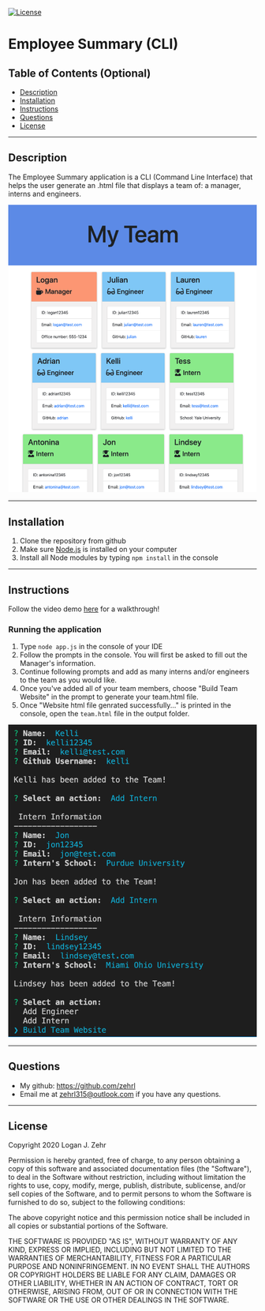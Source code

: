 
[![License](https://img.shields.io/badge/License-MIT-blue.svg)](https://opensource.org/licenses/MIT)

# Employee Summary (CLI)

## Table of Contents (Optional)
* [Description](#Description)
* [Installation](#Installation)
* [Instructions](#Instructions)
* [Questions](#Questions)
* [License](#License)

---

## Description

The Employee Summary application is a CLI (Command Line Interface) that helps the user generate an .html file that displays a team of: a manager, interns and engineers.

![my team example](./images/myTeamExample.png)

---

## Installation

1. Clone the repository from github
1. Make sure [Node.js](https://nodejs.org/en/) is installed on your computer
1. Install all Node modules by typing `npm install` in the console

---

## Instructions
Follow the video demo [here](https://drive.google.com/file/d/10NzRe6NUy-638XKx3B6cWcqqpe8lpIPl/view) for a walkthrough!

### Running the application
1. Type `node app.js` in the console of your IDE
2. Follow the prompts in the console. You will first be asked to fill out the Manager's information.
3. Continue following prompts and add as many interns and/or engineers to the team as you would like.
4. Once you've added all of your team members, choose "Build Team Website" in the prompt to generate your team.html file.
5. Once "Website html file genrated successfully..." is printed in the console, open the `team.html` file in the output folder.

![console example](./images/consoleExample.png)

---

## Questions

* My github: https://github.com/zehrl
* Email me at zehrl315@outlook.com if you have any questions.

---

## License

Copyright 2020 Logan J. Zehr

Permission is hereby granted, free of charge, to any person obtaining a copy of this software and associated documentation files (the "Software"), to deal in the Software without restriction, including without limitation the rights to use, copy, modify, merge, publish, distribute, sublicense, and/or sell copies of the Software, and to permit persons to whom the Software is furnished to do so, subject to the following conditions:

The above copyright notice and this permission notice shall be included in all copies or substantial portions of the Software.

THE SOFTWARE IS PROVIDED "AS IS", WITHOUT WARRANTY OF ANY KIND, EXPRESS OR IMPLIED, INCLUDING BUT NOT LIMITED TO THE WARRANTIES OF MERCHANTABILITY, FITNESS FOR A PARTICULAR PURPOSE AND NONINFRINGEMENT. IN NO EVENT SHALL THE AUTHORS OR COPYRIGHT HOLDERS BE LIABLE FOR ANY CLAIM, DAMAGES OR OTHER LIABILITY, WHETHER IN AN ACTION OF CONTRACT, TORT OR OTHERWISE, ARISING FROM, OUT OF OR IN CONNECTION WITH THE SOFTWARE OR THE USE OR OTHER DEALINGS IN THE SOFTWARE.